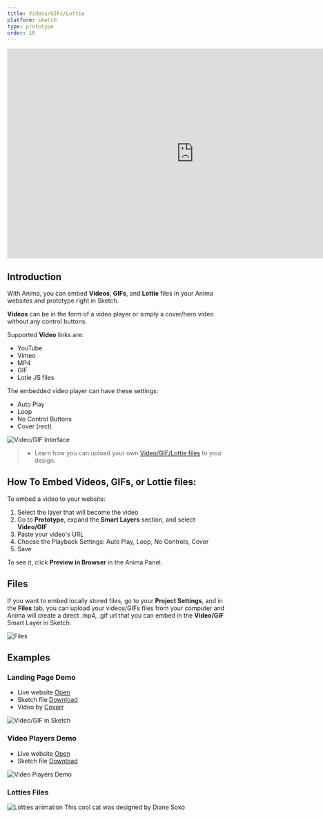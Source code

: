 ```yaml
---
title: Videos/GIFs/Lottie
platform: sketch
type: prototype
order: 10
---
```

<iframe width="864" height="486" src="https://www.youtube.com/embed/z1QxfAWpHD0" frameborder="0" allow="accelerometer; autoplay; encrypted-media; gyroscope; picture-in-picture" allowfullscreen></iframe>

## Introduction

With Anima, you can embed  **Videos**, **GIFs**, and **Lottie** files in your Anima websites and prototype right in Sketch. 

**Videos** can be in the form of a video player or simply a cover/hero video without any control buttons.

Supported **Video** links are:

* YouTube
* Vimeo
* MP4
* GIF
* Lotie JS files

The embedded video player can have these settings:

* Auto Play
* Loop
* No Control Buttons
* Cover (rect)


![Video/GIF Interface](http://f.cl.ly/items/1s0I460d3L2S0D1q122A/Video%20GIF.png)

>- Learn how you can upload your own [Video/GIF/Lottie files](https://docs.animaapp.com/v3/export/manage-website.html#Files) to your design.
>

## How To Embed Videos, GIFs, or Lottie files:

To embed a video to your website:

 1. Select the layer that will become the video
 2. Go to **Prototype**, expand the **Smart Layers** section, and select **Video/GIF**
 3. Paste your video's URL
 4. Choose the Playback Settings: Auto Play, Loop, No Controls, Cover
 5. Save
 
To see it, click **Preview in Browser** in the Anima Panel.

## Files

If you want to embed locally stored files, go to your **Project Settings**, and in the **Files** tab, you can upload your videos/GIFs files from your computer and Anima will create a direct .mp4, .gif url that you can embed in the **Video/GIF** Smart Layer in Sketch.

![Files](http://f.cl.ly/items/2Z1M3e083s1d3G3d0i2w/Files%E2%80%932x.png)


## Examples

### Landing Page Demo

* Live website [Open](https://launchpad.animaapp.com/video-mp4-example)
* Sketch file [Download](https://www.dropbox.com/s/xv6hyryqvst823t/video-example.sketch?dl=0)
* Video by [Coverr](https://www.coverr.co)

![Video/GIF in Sketch](http://f.cl.ly/items/3q3J0L1c3f0U1K3P2u0W/Landing%20Page%20Video.png)


### Video Players Demo

* Live website [Open](https://launchpad.animaapp.com/video-demo)
* Sketch file [Download](https://www.dropbox.com/s/ae4ub1wxjpoum8n/video-demo.sketch?dl=0)

![Video Players Demo](http://f.cl.ly/items/3x2Z1Z1Y1P1a192u0Q41/Video%20Browsers%20Demo.png)

### Lotties Files

![Lotties animation](https://cdn-images-1.medium.com/max/1600/1*v7MQeZIg07wCMPnPMIa5ew.gif)
This cool cat was designed by Diane Soko

